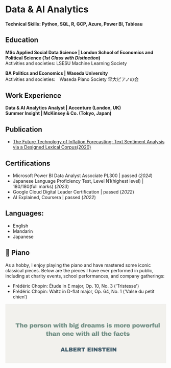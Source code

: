 # Data & AI Analytics
#### Technical Skills: Python, SQL, R, GCP, Azure, Power BI, Tableau


## Education
**MSc Applied Social Data Science | London School of Economics and Political Science (_1st Class with Distinction_)**\
Activities and societies: LSESU Machine Learning Society
  
**BA Politics and Economics | Waseda University**\
Activities and societies:　Waseda Piano Society 早大ピアノの会
  
  
## Work Experience
**Data & AI Analytics Analyst | Accenture (London, UK)\
Summer Insight | McKinsey & Co. (Tokyo, Japan)**

## Publication
- [The Future Technology of Inflation Forecasting: Text Sentiment Analysis via a Designed Lexical Corpus(2020)](http://www.snbperi.org/article/83)

## Certifications
- Microsoft Power BI Data Analyst Associate PL300		| 	passed		 	(_2024_)
- Japanese Language Proficiency Test, Level N1(highest level)	| 180/180(full marks) 	(_2023_)
- Google Cloud Digital Leader Certification				| 	passed			(_2022_)
- AI Explained, Coursera					| 			passed (_2022_)

## Languages:
- English
- Mandarin
- Japanese

## 🎹 Piano 
As a hobby, I enjoy playing the piano and have mastered some iconic classical pieces. Below are the pieces I have ever performed in public, including at charity events, school performances, and company gatherings:
- Frédéric Chopin: Étude in E major, Op. 10, No. 3 ('Tristesse')
- Frédéric Chopin: Waltz in D-flat major, Op. 64, No. 1 (‘Valse du petit chien’)


![Alt text](assets/img/motto3.png)
